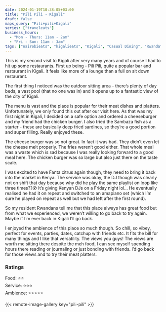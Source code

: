 ```yaml
---
date: 2024-01-19T10:38:05+03:00
title: "Pili Pili - Kigali"
draft: false
maps_query: "Pili+pili+Kigali"
series: ["traveleats"]
business_hours:
  - "Mon - Thurs: 11am - 2am"
  - "Fri - Sun: 11am - 3am"
tags: ["nairobieats", "kigalieats", "Kigali", "Casual Dining", "Rwanda"]
---
```


This is my second visit to Kigali after very many years and of course I had to hit up some restaurants. First up being - Pili Pili, quite a popular bar and restaurant in Kigali. It feels like more of a lounge than a full on sit down restaurant.

The first thing I noticed was the outdoor sitting area - there’s plenty of day beds, a vast pool (that no one was in) and it opens up to a fantastic view of the city of Kigali.

The menu is vast and the place is popular for their meat dishes and platters. Unfortunately, we only found this out after our visit here. As that was my first night in Kigali, I decided on a safe option and ordered a cheeseburger and my friend had the chicken burger. I also tried the Sambaza fish as a starter - these are basically deep fried sardines, so they’re a good portion and super filling. Really enjoyed these.

The cheese burger was so not great. In fact it was bad. They didn’t even let the cheese melt properly. The fries weren’t good either. That whole meal was a waste which is sad because I was really looking forward to a good meal here. The chicken burger was so large but also just there on the taste scale.

I was excited to have Fanta citrus again though, they need to bring it back into the market in Kenya. The service was okay, the DJ though was clearly not on shift that day because why did he play the same playlist on loop like three times??😮‍ It’s giving Kenyan DJs on a Friday night lol… He eventually realised he had it on repeat and switched to an amapiano set (which I’m sure he played on repeat as well but we had left after the first round).

So my resident Rwandans tell me that this place always has great food but from what we experienced, we weren’t willing to go back to try again. Maybe if I’m ever back in Kigali I’ll go back.

I enjoyed the ambience of this place so much though. So chill, so vibey, perfect for events, parties, dates, catchup with friends etc. It fits the bill for many things and I like that versatility. The views you guys! The views are worth me sitting there despite the meh food, I can see myself spending hours there reading or journaling or just bonding with friends. I’d go back for those views and to try their meat platters.

### Ratings

Food: ⭐️⭐️<br>
Service: ⭐️⭐️⭐️<br>
Ambience: ⭐️⭐️⭐️⭐️⭐️<br>

{{< remote-image-gallery key="pili-pili" >}}
